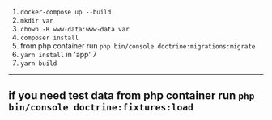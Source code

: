 1. `docker-compose up --build `
2. `mkdir var`
3. `chown -R www-data:www-data var`
4. `composer install`
5. from php container run  `php bin/console doctrine:migrations:migrate`
6. `yarn install` in 'app' 7 
7. `yarn build`
-------------------------
if you need test data from php container run  `php bin/console doctrine:fixtures:load`
-------------------------
